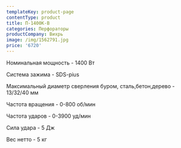```yaml
---
templateKey: product-page
contentType: product
title: П-1400К-В
categories: Перфораторы
productCompany: Вихрь
image: /img/1562791.jpg
price: '6720'
---
```

Номинальная мощность - 1400 Вт

Система зажима - SDS-pius

Максимальный диаметр сверления буром, сталь,бетон,дерево - 13/32/40 мм

Частота вращения - 0-800 об/мин

Частота ударов - 0-3900 уд/мин

Сила удара - 5 Дж

Вес нетто - 5 кг

